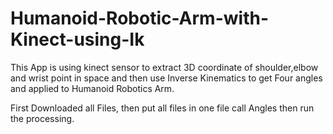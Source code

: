 Humanoid-Robotic-Arm-with-Kinect-using-Ik
=========================================

This App is using kinect sensor to extract 3D coordinate of shoulder,elbow and wrist point in space
and then use Inverse Kinematics to get Four angles and applied to Humanoid Robotics Arm.

First Downloaded all Files, then put all files in one file call Angles then run the processing.
